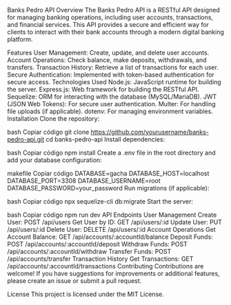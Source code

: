 Banks Pedro API
Overview
The Banks Pedro API is a RESTful API designed for managing banking operations, including user accounts, transactions, and financial services. This API provides a secure and efficient way for clients to interact with their bank accounts through a modern digital banking platform.

Features
User Management: Create, update, and delete user accounts.
Account Operations: Check balance, make deposits, withdrawals, and transfers.
Transaction History: Retrieve a list of transactions for each user.
Secure Authentication: Implemented with token-based authentication for secure access.
Technologies Used
Node.js: JavaScript runtime for building the server.
Express.js: Web framework for building the RESTful API.
Sequelize: ORM for interacting with the database (MySQL/MariaDB).
JWT (JSON Web Tokens): For secure user authentication.
Multer: For handling file uploads (if applicable).
dotenv: For managing environment variables.
Installation
Clone the repository:

bash
Copiar código
git clone https://github.com/yourusername/banks-pedro-api.git
cd banks-pedro-api
Install dependencies:

bash
Copiar código
npm install
Create a .env file in the root directory and add your database configuration:

makefile
Copiar código
DATABASE=gacha
DATABASE_HOST=localhost
DATABASE_PORT=3308
DATABASE_USERNAME=root
DATABASE_PASSWORD=your_password
Run migrations (if applicable):

bash
Copiar código
npx sequelize-cli db:migrate
Start the server:

bash
Copiar código
npm run dev
API Endpoints
User Management
Create User: POST /api/users
Get User by ID: GET /api/users/:id
Update User: PUT /api/users/:id
Delete User: DELETE /api/users/:id
Account Operations
Get Account Balance: GET /api/accounts/:accountId/balance
Deposit Funds: POST /api/accounts/:accountId/deposit
Withdraw Funds: POST /api/accounts/:accountId/withdraw
Transfer Funds: POST /api/accounts/transfer
Transaction History
Get Transactions: GET /api/accounts/:accountId/transactions
Contributing
Contributions are welcome! If you have suggestions for improvements or additional features, please create an issue or submit a pull request.

License
This project is licensed under the MIT License.
